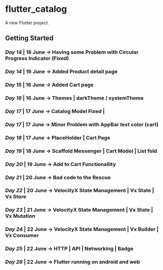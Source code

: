 # flutter_catalog

A new Flutter project.

## Getting Started

### **_Day 14_** | 16 June -> Having some Problem with Circular Progress Indicator (Fixed)

### **_Day 14_** | 16 June -> Added Product detail page

### **_Day 15_** | 16 June -> Added Cart page

### **_Day 16_** | 16 June -> Themes | darkTheme / systemTheme

### **_Day 17_** | 17 June -> Catalog Model Fixed |

### **_Day 17_** | 17 June -> Minor Problem with AppBar text color (cart)

### **_Day 18_** | 17 June -> PlaceHolder | Cart Page

### **_Day 19_** | 18 June -> Scaffold Messenger | Cart Model | List fold

### **_Day 20_** | 19 June -> Add to Cart Functionallity

### **_Day 21_** | 20 June -> Bad code to the Rescue

### **_Day 22_** | 20 June -> VelocityX State Management | Vx State | Vx Store

### **_Day 23_** | 21 June -> VelocityX State Management | Vx State | Vx Mutation

### **_Day 24_** | 22 June -> VelocityX State Management | Vx Builder | Vx Consumer

### **_Day 25_** | 22 June -> HTTP | API | Networking | Badge

### **_Day 26_** | 22 June -> Flutter running on android and web